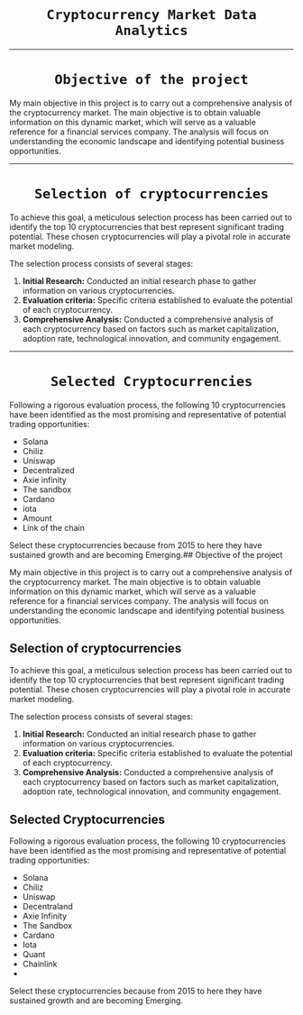 # <h1 align="center">**`Cryptocurrency Market Data Analytics`**</h1>

---

## <h1 align="center">**`Objective of the project`**</h1>

My main objective in this project is to carry out a comprehensive analysis of the cryptocurrency market. The main objective is to obtain valuable information on this dynamic market, which will serve as a valuable reference for a financial services company. The analysis will focus on understanding the economic landscape and identifying potential business opportunities.

---

## <h1 align="center">**`Selection of cryptocurrencies`**</h1>

To achieve this goal, a meticulous selection process has been carried out to identify the top 10 cryptocurrencies that best represent significant trading potential. These chosen cryptocurrencies will play a pivotal role in accurate market modeling.

The selection process consists of several stages:

1. **Initial Research:** Conducted an initial research phase to gather information on various cryptocurrencies.
2. **Evaluation criteria:** Specific criteria established to evaluate the potential of each cryptocurrency.
3. **Comprehensive Analysis:** Conducted a comprehensive analysis of each cryptocurrency based on factors such as market capitalization, adoption rate, technological innovation, and community engagement.

---

## <h1 align="center">**`Selected Cryptocurrencies`**</h1>

Following a rigorous evaluation process, the following 10 cryptocurrencies have been identified as the most promising and representative of potential trading opportunities:

- Solana
- Chiliz
- Uniswap
- Decentralized
- Axie infinity
- The sandbox
- Cardano
- iota
- Amount
- Link of the chain

Select these cryptocurrencies because from 2015 to here they have sustained growth and are becoming Emerging.## Objective of the project

My main objective in this project is to carry out a comprehensive analysis of the cryptocurrency market. The main objective is to obtain valuable information on this dynamic market, which will serve as a valuable reference for a financial services company. The analysis will focus on understanding the economic landscape and identifying potential business opportunities.

## Selection of cryptocurrencies

To achieve this goal, a meticulous selection process has been carried out to identify the top 10 cryptocurrencies that best represent significant trading potential. These chosen cryptocurrencies will play a pivotal role in accurate market modeling.

The selection process consists of several stages:

1. **Initial Research:** Conducted an initial research phase to gather information on various cryptocurrencies.
2. **Evaluation criteria:** Specific criteria established to evaluate the potential of each cryptocurrency.
3. **Comprehensive Analysis:** Conducted a comprehensive analysis of each cryptocurrency based on factors such as market capitalization, adoption rate, technological innovation, and community engagement.

## Selected Cryptocurrencies

Following a rigorous evaluation process, the following 10 cryptocurrencies have been identified as the most promising and representative of potential trading opportunities:

- Solana
- Chiliz
- Uniswap
- Decentraland
- Axie Infinity
- The Sandbox
- Cardano
- Iota
- Quant
- Chainlink
-

Select these cryptocurrencies because from 2015 to here they have sustained growth and are becoming Emerging.
